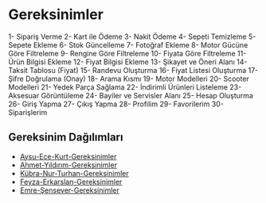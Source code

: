# Gereksinimler

1- Sipariş Verme
2- Kart ile Ödeme
3- Nakit Ödeme
4- Sepeti Temizleme
5- Sepete Ekleme
6- Stok Güncelleme
7- Fotoğraf Ekleme
8- Motor Gücüne Göre Filtreleme
9- Rengine Göre Filtreleme
10- Fiyata Göre Filtreleme
11- Ürün Bilgisi Ekleme
12- Fiyat Bilgisi Ekleme
13- Şikayet ve Öneri Alanı
14- Taksit Tablosu (Fiyat)
15- Randevu Oluşturma
16- Fiyat Listesi Oluşturma
17- Şifre Doğrulama (Onay)
18- Arama Kısmı
19- Motor Modelleri
20- Scooter Modelleri
21- Yedek Parça Sağlama
22- İndirimli Ürünleri Listeleme
23- Aksesuar Görüntüleme
24- Bayiler ve Servisler Alanı
25- Hesap Oluşturma
26- Giriş Yapma
27- Çıkış Yapma
28- Profilim
29- Favorilerim
30- Siparişlerim

## Gereksinim Dağılımları


- [Aysu-Ece-Kurt-Gereksinimler](Aysu-Ece-Kurt-Gereksinimler.md)
- [Ahmet-Yıldırım-Gereksinimler](Ahmet-Yıldırım-Gereksinimler.md)
- [Kübra-Nur-Turhan-Gereksinimler](Kübra-Nur-Turhan-Gereksinimler.md)
- [Feyza-Erkarslan-Gereksinimler](Feyza-Erkarslan-Gereksinimler.md)
- [Emre-Şensever-Gereksinimler](Emre-Şensever-Gereksinimler.md)
